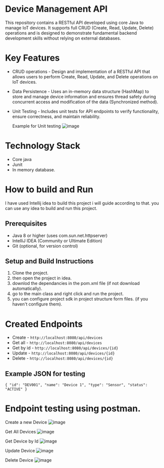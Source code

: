 # Device Management API
This repository contains a RESTful API developed using core Java to manage IoT devices. It supports full CRUD (Create, Read, Update, Delete) operations and is designed to demonstrate fundamental backend development skills without relying on external databases.

# Key Features
* CRUD operations - Design and implementation of a RESTful API that allows users to perform Create, Read, Update, and Delete operations on IoT devices.
* Data Persistence - Uses an in-memory data structure (HashMap) to store and manage device information and ensures thread safety during concurrent access and modification of the data (Synchronized method).
* Unit Testing - Includes unit tests for API endpoints to verify functionality, ensure correctness, and maintain reliability.

  Example for Unit testing
  ![image](https://github.com/user-attachments/assets/4963cfc5-5c37-418d-bd0e-b3a0cb3882ba)

# Technology Stack 
* Core java
* Junit
* In memory database.

# How to build and Run 

I have used Intellij idea to build this project i will guide according to that. you can use any idea to build and run this project.

## Prerequisites
* Java 8 or higher (uses com.sun.net.httpserver)
* IntelliJ IDEA (Community or Ultimate Edition)
* Git (optional, for version control)

## Setup and Build Instructions
1. Clone the project.
2. then open the project in idea.
3. downlod the dependancies in the pom.xml file (if not download automatically).
4. go to the main class and right click and run the project.
5. you can configure project sdk in project structure form files. (if you haven't configure them).

# Created Endpoints
* Create - `http://localhost:8080/api/devices`
* Get all - `http://localhost:8080/api/devices`
* Get by id - `http://localhost:8080/api/devices/{id}`
* Update - `http://localhost:8080/api/devices/{id}`
* Delete - `http://localhost:8080/api/devices/{id}`

## Example JSON for testing
`{
    "id": "DEV001",
    "name": "Device 1",
    "type": "Sensor",
    "status": "ACTIVE"
}`

# Endpoint testing using postman.

Create a new Device
![image](https://github.com/user-attachments/assets/198fce3d-e2ae-417e-a094-df4e9f9209b0)

Get All Devices
![image](https://github.com/user-attachments/assets/c3311301-b4d7-4e0a-b543-59c5eaa67a57)

Get Device by Id
![image](https://github.com/user-attachments/assets/0ee8bbba-8538-458b-9800-53ecde5c3b45)

Update Device
![image](https://github.com/user-attachments/assets/501d3c95-0423-42a0-8486-693996fea2ec)

Delete Device
![image](https://github.com/user-attachments/assets/ce5f7b08-c4f1-462f-a7c6-29e18916e80b)




